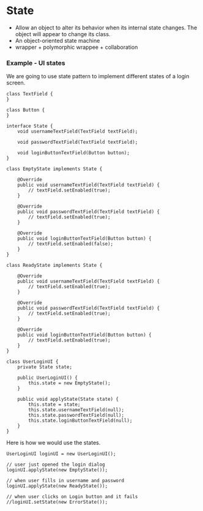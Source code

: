 # State

* Allow an object to alter its behavior when its internal state changes. The object will appear to change its class.
* An object-oriented state machine
* wrapper + polymorphic wrappee + collaboration

### Example - UI states

We are going to use state pattern to implement different states of a login screen. 

```
class TextField {
}

class Button {
}

interface State {
    void usernameTextField(TextField textField);

    void passwordTextField(TextField textField);

    void loginButtonTextField(Button button);
}

class EmptyState implements State {

    @Override
    public void usernameTextField(TextField textField) {
        // textField.setEnabled(true);
    }

    @Override
    public void passwordTextField(TextField textField) {
        // textField.setEnabled(true);
    }

    @Override
    public void loginButtonTextField(Button button) {
        // textField.setEnabled(false);
    }
}

class ReadyState implements State {

    @Override
    public void usernameTextField(TextField textField) {
        // textField.setEnabled(true);
    }

    @Override
    public void passwordTextField(TextField textField) {
        // textField.setEnabled(true);
    }

    @Override
    public void loginButtonTextField(Button button) {
        // textField.setEnabled(true);
    }
}

class UserLoginUI {
    private State state;

    public UserLoginUI() {
        this.state = new EmptyState();
    }

    public void applyState(State state) {
        this.state = state;
        this.state.usernameTextField(null);
        this.state.passwordTextField(null);
        this.state.loginButtonTextField(null);
    }
}
```

Here is how we would use the states. 

```
UserLoginUI loginUI = new UserLoginUI();

// user just opened the login dialog
loginUI.applyState(new EmptyState());

// when user fills in username and password
loginUI.applyState(new ReadyState());

// when user clicks on Login button and it fails
//loginUI.setState(new ErrorState());
```



